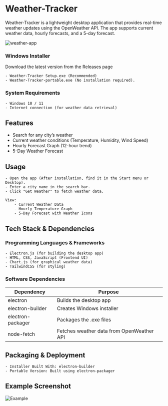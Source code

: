 # Weather-Tracker

Weather-Tracker is a lightweight desktop application that provides real-time weather updates using the OpenWeather API. The app supports current weather data, hourly forecasts, and a 5-day forecast.

![weather-app](https://github.com/user-attachments/assets/3764c02e-53c4-4abd-b359-36a7022c8b8c)

### Windows Installer

Download the latest version from the Releases page

    - Weather-Tracker Setup.exe (Recommended)
    - Weather-Tracker-portable.exe (No installation required).

### System Requirements

    - Windows 10 / 11
    - Internet connection (for weather data retrieval)

## Features

- Search for any city’s weather  
- Current weather conditions (Temperature, Humidity, Wind Speed)  
- Hourly Forecast Graph (12-hour trend)  
- 5-Day Weather Forecast

## Usage

    - Open the app (After installation, find it in the Start menu or Desktop).
    - Enter a city name in the search bar.
    - Click "Get Weather" to fetch weather data.
    
    View:
        - Current Weather Data
        - Hourly Temperature Graph
        - 5-Day Forecast with Weather Icons

## Tech Stack & Dependencies

### Programming Languages & Frameworks

    - Electron.js (for building the desktop app)
    - HTML, CSS, JavaScript (Frontend UI)
    - Chart.js (for graphical weather data)
    - TailwindCSS (for styling)

### Software Dependencies

Dependency        | Purpose  
-----------------|---------------------------------------------  
electron         | Builds the desktop app  
electron-builder | Creates Windows installer  
electron-packager| Packages the .exe files  
node-fetch       | Fetches weather data from OpenWeather API  

## Packaging & Deployment

    - Installer Built With: electron-builder
    - Portable Version: Built using electron-packager
    
## Example Screenshot
![Example](https://github.com/user-attachments/assets/7b5130d2-e7ba-446d-8b5f-71739a2c3399)
    
